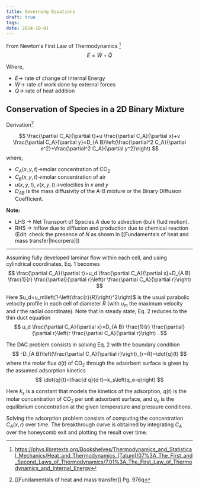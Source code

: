 ```yaml
---
title: Governing Equations
draft: true
tags: 
date: 2024-10-01
---
```

From Newton's First Law of Thermodynamics [^1]
$$ \dot E = \dot{W} + \dot{Q} $$

Where,
- $\dot E\rightarrow$  rate of change of Internal Energy
- $\dot{W}\rightarrow$ rate of work done by external forces
- $\dot{Q}\rightarrow$  rate of heat addition

## Conservation of Species in a 2D Binary Mixture
Derivation[^2]

$$
\frac{\partial C_A}{\partial t}+u \frac{\partial C_A}{\partial x}+v \frac{\partial C_A}{\partial y}=D_{A B}\left(\frac{\partial^2 C_A}{\partial x^2}+\frac{\partial^2 C_A}{\partial y^2}\right)
$$
where,
- $C_A(x, y, t)\rightarrow$molar concentration of $\mathrm{CO}_2$
- $C_B(x, y, t)\rightarrow$molar concentration of air
- $u(x, y, t),\, v(x, y, t)\rightarrow$velocities in $x$ and $y$
- $D_{A B}$ is the mass diffusivity of the A-B mixture or the Binary Diffusion Coefficient. 

**Note:**
- LHS -> Net Transport of Species $A$ due to advection (bulk fluid motion).
- RHS -> Inflow due to diffusion and production due to chemical reaction (Edit: check the presence of $\dot N$ as shown in [[Fundamentals of heat and mass transfer|Incorpera]])


--- 

Assuming fully developed laminar flow within each cell, and using cylindrical coordinates, Eq. 1 becomes
$$
\frac{\partial C_A}{\partial t}+u_d \frac{\partial C_A}{\partial x}=D_{A B} \frac{1}{r} \frac{\partial}{\partial r}\left(r \frac{\partial C_A}{\partial r}\right)
$$

Here $u_d=u_m\left(1-\left(\frac{r}{R}\right)^2\right)$ is the usual parabolic velocity profile in each cell of diameter $R$ (with $u_m$ the maximum velocity and $r$ the radial coordinate). Note that in steady state, Eq. 2 reduces to the thin duct equation
$$
u_d \frac{\partial C_A}{\partial x}=D_{A B} \frac{1}{r} \frac{\partial}{\partial r}\left(r \frac{\partial C_A}{\partial r}\right) .
$$

The DAC problem consists in solving Eq. 2 with the boundary condition
$$
-D_{A B}\left(\frac{\partial C_A}{\partial r}\right)_{r=R}=\dot{q}(t)
$$
where the molar flux $\dot{q}(t)$ of $\mathrm{CO}_2$ through the adsorbent surface is given by the assumed adsorption kinetics
$$
\dot{q}(t)=\frac{d q}{d t}=k_s\left(q_e-q\right)
$$

Here $k_s$ is a constant that models the kinetics of the adsorption, $q(t)$ is the molar concentration of $\mathrm{CO}_2$ per unit adsorbent surface, and $q_e$ is the equilibrium concentration at the given temperature and pressure conditions.

Solving the adsorption problem consists of computing the concentration $C_A(x, r)$ over time. The breakthrough curve is obtained by integrating $C_A$ over the honeycomb exit and plotting the result over time.

[^1]: https://phys.libretexts.org/Bookshelves/Thermodynamics_and_Statistical_Mechanics/Heat_and_Thermodynamics_(Tatum)/07%3A_The_First_and_Second_Laws_of_Thermodynamics/7.01%3A_The_First_Law_of_Thermodynamics_and_Internal_Energy
[^2]: [[Fundamentals of heat and mass transfer]] Pg. 976q